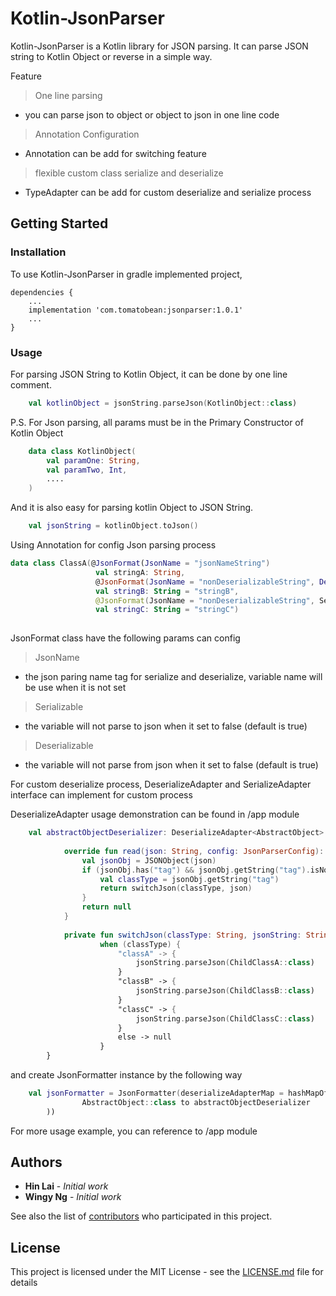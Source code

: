 # Kotlin-JsonParser

Kotlin-JsonParser is a Kotlin library for JSON parsing. It can parse JSON string to Kotlin Object or reverse in a simple way.

Feature
> One line parsing
* you can parse json to object or object to json in one line code
> Annotation Configuration
* Annotation can be add for switching feature
> flexible custom class serialize and deserialize
* TypeAdapter can be add for custom deserialize and serialize process

## Getting Started


### Installation
To use Kotlin-JsonParser in gradle implemented project, 
```
dependencies {
	...
	implementation 'com.tomatobean:jsonparser:1.0.1'
	...
}
```

### Usage

For parsing JSON String to Kotlin Object, it can be done by one line comment.

```kotlin
	val kotlinObject = jsonString.parseJson(KotlinObject::class)
```

P.S. For Json parsing, all params must be in the Primary Constructor of Kotlin Object

```kotlin
    data class KotlinObject(
        val paramOne: String,
        val paramTwo, Int,
        ....
    )
```
And it is also easy for parsing kotlin Object to JSON String.

```kotlin
	val jsonString = kotlinObject.toJson()
```



Using Annotation for config Json parsing process

```kotlin
data class ClassA(@JsonFormat(JsonName = "jsonNameString")
                   val stringA: String,
                   @JsonFormat(JsonName = "nonDeserializableString", Deserializable = false)
                   val stringB: String = "stringB",
                   @JsonFormat(JsonName = "nonDeserializableString", Serializable = false)
                   val stringC: String = "stringC")
                                           
```

JsonFormat class have the following params can config
> JsonName
* the json paring name tag for serialize and deserialize, variable name will be use when it is not set
> Serializable
* the variable will not parse to json when it set to false (default is true)
> Deserializable
* the variable will not parse from json when it set to false (default is true)



For custom deserialize process, DeserializeAdapter and SerializeAdapter interface can implement for custom process

DeserializeAdapter usage demonstration can be found in /app module 
```kotlin
    val abstractObjectDeserializer: DeserializeAdapter<AbstractObject> = object: DeserializeAdapter<AbstractObject> {
    
            override fun read(json: String, config: JsonParserConfig): AbstractObject? {
                val jsonObj = JSONObject(json)
                if (jsonObj.has("tag") && jsonObj.getString("tag").isNotEmpty()) {
                    val classType = jsonObj.getString("tag")
                    return switchJson(classType, json)
                }
                return null
            }
    
            private fun switchJson(classType: String, jsonString: String): AbstractObject? =
                    when (classType) {
                        "classA" -> {
                            jsonString.parseJson(ChildClassA::class)
                        }
                        "classB" -> {
                            jsonString.parseJson(ChildClassB::class)
                        }
                        "classC" -> {
                            jsonString.parseJson(ChildClassC::class)
                        }
                        else -> null
                    }
        }
```

and create JsonFormatter instance by the following way
```kotlin
    val jsonFormatter = JsonFormatter(deserializeAdapterMap = hashMapOf(
                AbstractObject::class to abstractObjectDeserializer
        ))
```


For more usage example, you can reference to /app module

## Authors

* **Hin Lai** - *Initial work*
* **Wingy Ng** - *Initial work*

See also the list of [contributors](CONTRIBUTORS.md) who participated in this project.

## License

This project is licensed under the MIT License - see the [LICENSE.md](LICENSE.md) file for details
